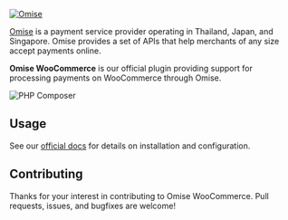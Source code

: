<!--- KEEP START --->
[![Omise](https://cdn.omise.co/assets/omise.png)](https://www.omise.co/developers)

[Omise](https://www.omise.co/) is a payment service provider operating in Thailand, Japan, and Singapore. 
Omise provides a set of APIs that help merchants of any size accept payments online.  
<!--- KEEP END --->

**Omise WooCommerce** is our official plugin providing support for processing payments on WooCommerce through Omise.

![PHP Composer](https://github.com/omise/omise-woocommerce/workflows/PHP%20Composer/badge.svg)

## Usage

See our [official docs](https://www.omise.co/woocommerce-plugin) for details on installation and configuration.

## Contributing

Thanks for your interest in contributing to Omise WooCommerce. 
Pull requests, issues, and bugfixes are welcome!
